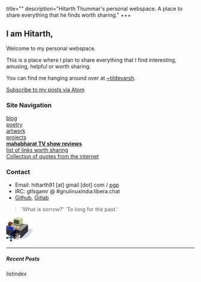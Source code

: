 title=""
description="Hitarth Thummar's personal webspace. A place to share everything that he finds worth sharing."
+++

## I am Hitarth,
Welcome to my personal webspace.

<!-- homepagepointer -->


This is a place where I plan to share everything that
I find interesting, amusing, helpful or worth sharing. 

You can find me hanging around over at [~tildevarsh](https://tildevarsh.in).

[Subscribe to my posts via Atom](/atom.xml)


### Site Navigation

 [blog](/blog)  
 [poetry](/poems)  
 [artwork](/artwork)  
 [projects](/projects)  
 [**mahabharat TV show reviews**](/mahabharat)  
 [list of links worth sharing](/blog/interesting_links.html)  
 [Collection of quotes from the internet](/static/internet_quotes.txt)


### Contact
* Email: hittarth91 [at] gmail [dot] com / [pgp](/static/key.txt)
* IRC: gtlsgamr @ #gnulinuxindia:libera.chat
* [Github](https://github.com/gtlsgamr), [Gitlab](https://gitlab.com/gtlsgamr)

>'What is sorrow?' 'To long for the past.'

![](static/images/guycomputer.gif) 

---------------------------------------------
##### Recent Posts
$listindex$
